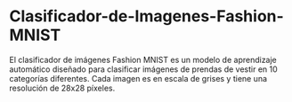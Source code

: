# Clasificador-de-Imagenes-Fashion-MNIST
El clasificador de imágenes Fashion MNIST es un modelo de aprendizaje automático diseñado para clasificar imágenes de prendas de vestir en 10 categorías diferentes. Cada imagen es en escala de grises y tiene una resolución de 28x28 píxeles.

